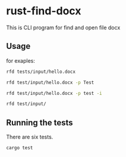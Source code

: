 # rust-find-docx
This is CLI program for find and open file docx

## Usage

for exaples:

```sh
rfd tests/input/hello.docx 
```
```sh
rfd test/input/hello.docx -p Test
```
```sh
rfd test/input/hello.docx -p test -i
```
```sh
rfd test/input/
```

## Running the tests

There are six tests.

```sh
cargo test
```
